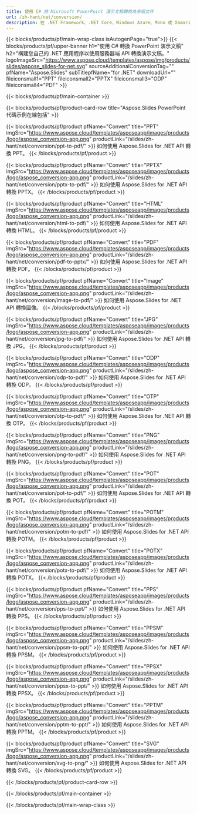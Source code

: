 ```yaml
---
title: 使用 C# 將 Microsoft PowerPoint 演示文稿轉換為多個文件
url: /zh-hant/net/conversion/
description: 在 .NET Framework、.NET Core、Windows Azure、Mono 或 Xamarin 平台上將 Microsoft PowerPoint 幻燈片轉換為不同的文件，包括 PDF、HTML 和圖像格式。
---
```


{{< blocks/products/pf/main-wrap-class isAutogenPage="true">}}
{{< blocks/products/pf/upper-banner h1="使用 C# 轉換 PowerPoint 演示文稿" h2="構建您自己的 .NET 應用程序以使用服務器端 API 轉換演示文稿。" logoImageSrc="https://www.aspose.cloud/templates/aspose/img/products/slides/aspose_slides-for-net.svg" sourceAdditionalConversionTag="" pfName="Aspose.Slides" subTitlepfName="for .NET" downloadUrl="" fileiconsmall1="PPT" fileiconsmall2="PPTX" fileiconsmall3="ODP" fileiconsmall4="PDF" >}}

{{< blocks/products/pf/main-container >}}

{{< blocks/products/pf/product-card-row title="Aspose.Slides PowerPoint 代碼示例在線包括" >}}

{{< blocks/products/pf/product pfName="Convert" title="PPT" imgSrc="https://www.aspose.cloud/templates/asposeapp/images/products/logo/aspose_conversion-app.png" productLink="/slides/zh-hant/net/conversion/ppt-to-pdf/" >}}
如何使用 Aspose.Slides for .NET API 轉換 PPT。
{{< /blocks/products/pf/product >}}

{{< blocks/products/pf/product pfName="Convert" title="PPTX" imgSrc="https://www.aspose.cloud/templates/asposeapp/images/products/logo/aspose_conversion-app.png" productLink="/slides/zh-hant/net/conversion/pptx-to-pdf/" >}}
如何使用 Aspose.Slides for .NET API 轉換 PPTX。
{{< /blocks/products/pf/product >}}

{{< blocks/products/pf/product pfName="Convert" title="HTML" imgSrc="https://www.aspose.cloud/templates/asposeapp/images/products/logo/aspose_conversion-app.png" productLink="/slides/zh-hant/net/conversion/html-to-pdf/" >}}
如何使用 Aspose.Slides for .NET API 轉換 HTML。
{{< /blocks/products/pf/product >}}

{{< blocks/products/pf/product pfName="Convert" title="PDF" imgSrc="https://www.aspose.cloud/templates/asposeapp/images/products/logo/aspose_conversion-app.png" productLink="/slides/zh-hant/net/conversion/pdf-to-pptx/" >}}
如何使用 Aspose.Slides for .NET API 轉換 PDF。
{{< /blocks/products/pf/product >}}

{{< blocks/products/pf/product pfName="Convert" title="Image" imgSrc="https://www.aspose.cloud/templates/asposeapp/images/products/logo/aspose_conversion-app.png" productLink="/slides/zh-hant/net/conversion/image-to-pdf/" >}}
如何使用 Aspose.Slides for .NET API 轉換圖像。
{{< /blocks/products/pf/product >}}

{{< blocks/products/pf/product pfName="Convert" title="JPG" imgSrc="https://www.aspose.cloud/templates/asposeapp/images/products/logo/aspose_conversion-app.png" productLink="/slides/zh-hant/net/conversion/jpg-to-pdf/" >}}
如何使用 Aspose.Slides for .NET API 轉換 JPG。
{{< /blocks/products/pf/product >}}

{{< blocks/products/pf/product pfName="Convert" title="ODP" imgSrc="https://www.aspose.cloud/templates/asposeapp/images/products/logo/aspose_conversion-app.png" productLink="/slides/zh-hant/net/conversion/odp-to-pdf/" >}}
如何使用 Aspose.Slides for .NET API 轉換 ODP。
{{< /blocks/products/pf/product >}}

{{< blocks/products/pf/product pfName="Convert" title="OTP" imgSrc="https://www.aspose.cloud/templates/asposeapp/images/products/logo/aspose_conversion-app.png" productLink="/slides/zh-hant/net/conversion/otp-to-pdf/" >}}
如何使用 Aspose.Slides for .NET API 轉換 OTP。
{{< /blocks/products/pf/product >}}

{{< blocks/products/pf/product pfName="Convert" title="PNG" imgSrc="https://www.aspose.cloud/templates/asposeapp/images/products/logo/aspose_conversion-app.png" productLink="/slides/zh-hant/net/conversion/png-to-pdf/" >}}
如何使用 Aspose.Slides for .NET API 轉換 PNG。
{{< /blocks/products/pf/product >}}

{{< blocks/products/pf/product pfName="Convert" title="POT" imgSrc="https://www.aspose.cloud/templates/asposeapp/images/products/logo/aspose_conversion-app.png" productLink="/slides/zh-hant/net/conversion/pot-to-pdf/" >}}
如何使用 Aspose.Slides for .NET API 轉換 POT。
{{< /blocks/products/pf/product >}}

{{< blocks/products/pf/product pfName="Convert" title="POTM" imgSrc="https://www.aspose.cloud/templates/asposeapp/images/products/logo/aspose_conversion-app.png" productLink="/slides/zh-hant/net/conversion/potm-to-pdf/" >}}
如何使用 Aspose.Slides for .NET API 轉換 POTM。
{{< /blocks/products/pf/product >}}

{{< blocks/products/pf/product pfName="Convert" title="POTX" imgSrc="https://www.aspose.cloud/templates/asposeapp/images/products/logo/aspose_conversion-app.png" productLink="/slides/zh-hant/net/conversion/potx-to-pdf/" >}}
如何使用 Aspose.Slides for .NET API 轉換 POTX。
{{< /blocks/products/pf/product >}}

{{< blocks/products/pf/product pfName="Convert" title="PPS" imgSrc="https://www.aspose.cloud/templates/asposeapp/images/products/logo/aspose_conversion-app.png" productLink="/slides/zh-hant/net/conversion/pps-to-ppt/" >}}
如何使用 Aspose.Slides for .NET API 轉換 PPS。
{{< /blocks/products/pf/product >}}

{{< blocks/products/pf/product pfName="Convert" title="PPSM" imgSrc="https://www.aspose.cloud/templates/asposeapp/images/products/logo/aspose_conversion-app.png" productLink="/slides/zh-hant/net/conversion/ppsm-to-ppt/" >}}
如何使用 Aspose.Slides for .NET API 轉換 PPSM。
{{< /blocks/products/pf/product >}}

{{< blocks/products/pf/product pfName="Convert" title="PPSX" imgSrc="https://www.aspose.cloud/templates/asposeapp/images/products/logo/aspose_conversion-app.png" productLink="/slides/zh-hant/net/conversion/ppsx-to-ppt/" >}}
如何使用 Aspose.Slides for .NET API 轉換 PPSX。
{{< /blocks/products/pf/product >}}

{{< blocks/products/pf/product pfName="Convert" title="PPTM" imgSrc="https://www.aspose.cloud/templates/asposeapp/images/products/logo/aspose_conversion-app.png" productLink="/slides/zh-hant/net/conversion/pptm-to-ppt/" >}}
如何使用 Aspose.Slides for .NET API 轉換 PPTM。
{{< /blocks/products/pf/product >}}

{{< blocks/products/pf/product pfName="Convert" title="SVG" imgSrc="https://www.aspose.cloud/templates/asposeapp/images/products/logo/aspose_conversion-app.png" productLink="/slides/zh-hant/net/conversion/svg-to-png/" >}}
如何使用 Aspose.Slides for .NET API 轉換 SVG。
{{< /blocks/products/pf/product >}}

{{< /blocks/products/pf/product-card-row >}}

{{< /blocks/products/pf/main-container >}}
    
{{< /blocks/products/pf/main-wrap-class >}}
